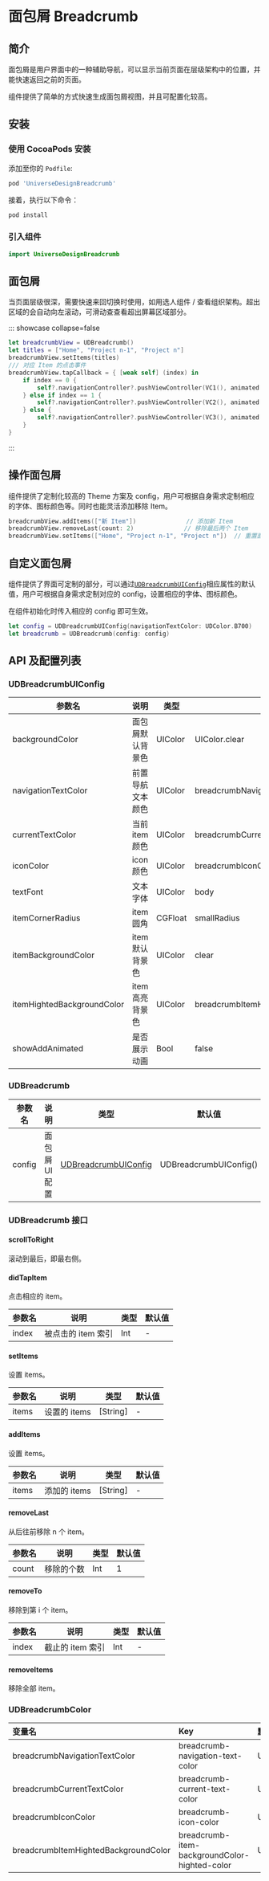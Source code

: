 # 面包屑 Breadcrumb

## 简介

面包屑是用户界面中的一种辅助导航，可以显示当前页面在层级架构中的位置，并能快速返回之前的页面。

组件提供了简单的方式快速生成面包屑视图，并且可配置化较高。

## 安装

### 使用 CocoaPods 安装

添加至你的 `Podfile`:

```bash
pod 'UniverseDesignBreadcrumb'
```

接着，执行以下命令：

```bash
pod install
```

### 引入组件

```swift
import UniverseDesignBreadcrumb
```

## 面包屑

当页面层级很深，需要快速来回切换时使用，如用选人组件 / 查看组织架构。超出区域的会自动向左滚动，可滑动查查看超出屏幕区域部分。

::: showcase collapse=false
<SiteImage
    height = "40"
    src = "https://lf3-static.bytednsdoc.com/obj/eden-cn/5161eh7pldnuvk/UDCResource/UDBread/UDBread.png"
    darkSrc = "https://lf3-static.bytednsdoc.com/obj/eden-cn/5161eh7pldnuvk/UDCResource/UDBread/UDBread_dm.png"
    />

```swift
let breadcrumbView = UDBreadcrumb()
let titles = ["Home", "Project n-1", "Project n"]
breadcrumbView.setItems(titles)
/// 对应 Item 的点击事件
breadcrumbView.tapCallback = { [weak self] (index) in
    if index == 0 {
        self?.navigationController?.pushViewController(VC1(), animated: true)
    } else if index == 1 {
        self?.navigationController?.pushViewController(VC2(), animated: true)
    } else {
        self?.navigationController?.pushViewController(VC3(), animated: true)
    }    
}
```

:::

## 操作面包屑

组件提供了定制化较高的 Theme 方案及 config，用户可根据自身需求定制相应的字体、图标颜色等。同时也能灵活添加移除 Item。

```swift
breadcrumbView.addItems(["新 Item"])              // 添加新 Item
breadcrumbView.removeLast(count: 2)              // 移除最后两个 Item
breadcrumbView.setItems(["Home", "Project n-1", "Project n"])  // 重置面包屑选项
```

## 自定义面包屑

组件提供了界面可定制的部分，可以通过[`UDBreadcrumbUIConfig`](#udbreadcrumbuiconfig)相应属性的默认值，用户可根据自身需求定制对应的 config，设置相应的字体、图标颜色。

在组件初始化时传入相应的 config 即可生效。

```swift
let config = UDBreadcrumbUIConfig(navigationTextColor: UDColor.B700)
let breadcrumb = UDBreadcrumb(config: config)
```

## API 及配置列表

### UDBreadcrumbUIConfig

<SiteTableHighlight columns="4" type="1" />

参数名 | 说明 | 类型 | 默认值
--- | --- | --- | ---
backgroundColor| 面包屑默认背景色 | UIColor | UIColor.clear
navigationTextColor | 前置导航文本颜色 | UIColor | breadcrumbNavigationTextColor
currentTextColor | 当前 item 颜色 | UIColor | breadcrumbCurrentTextColor
iconColor | icon 颜色 | UIColor | breadcrumbIconColor
textFont | 文本字体 | UIColor | body
itemCornerRadius | item 圆角 | CGFloat | smallRadius
itemBackgroundColor | item 默认背景色 | UIColor | clear
itemHightedBackgroundColor | item 高亮背景色 | UIColor | breadcrumbItemHightedBackgroundColor
showAddAnimated | 是否展示动画 | Bool | false

### UDBreadcrumb

<SiteTableHighlight columns="4" type="1" />

参数名 | 说明 | 类型 | 默认值
--- | --- | --- | ---
config | 面包屑 UI 配置 | [UDBreadcrumbUIConfig](#udbreadcrumbuiconfig) | UDBreadcrumbUIConfig()

### UDBreadcrumb 接口

#### scrollToRight

滚动到最后，即最右侧。

#### didTapItem

点击相应的 item。

<SiteTableHighlight columns="4" type="1" />

参数名 | 说明 | 类型 | 默认值
--- | --- | --- | ---
index<SiteTableRequired />| 被点击的 item 索引 | Int | -

#### setItems

设置 items。

<SiteTableHighlight columns="4" type="1" />

参数名 | 说明 | 类型 | 默认值
--- | --- | --- | ---
items<SiteTableRequired /> | 设置的 items | [String] | -

#### addItems

设置 items。

<SiteTableHighlight columns="4" type="1" />

参数名 | 说明 | 类型 | 默认值
--- | --- | --- | ---
items<SiteTableRequired />| 添加的 items | [String] | -

#### removeLast

从后往前移除 n 个 item。

<SiteTableHighlight columns="4" type="1" />

参数名 | 说明 | 类型 | 默认值
--- | --- | --- | ---
count<SiteTableRequired />| 移除的个数 | Int | 1

#### removeTo

移除到第 i 个 item。

<SiteTableHighlight columns="4" type="1" />

参数名 | 说明 | 类型 | 默认值
--- | --- | --- | ---
index<SiteTableRequired />| 截止的 item 索引 | Int | -

#### removeItems

移除全部 item。

### UDBreadcrumbColor

<SiteTableHighlight columns="3" type="3" />

变量名 |Key| 默认值
:--|:--|:--
breadcrumbNavigationTextColor|breadcrumb-navigation-text-color|UDColor.N500
breadcrumbCurrentTextColor|breadcrumb-current-text-color|UDColor.B500
breadcrumbIconColor|breadcrumb-icon-color|UDColor.N500
breadcrumbItemHightedBackgroundColor|breadcrumb-item-backgroundColor-highted-color|UDColor.B500.withAlphaComponent(0.1)
